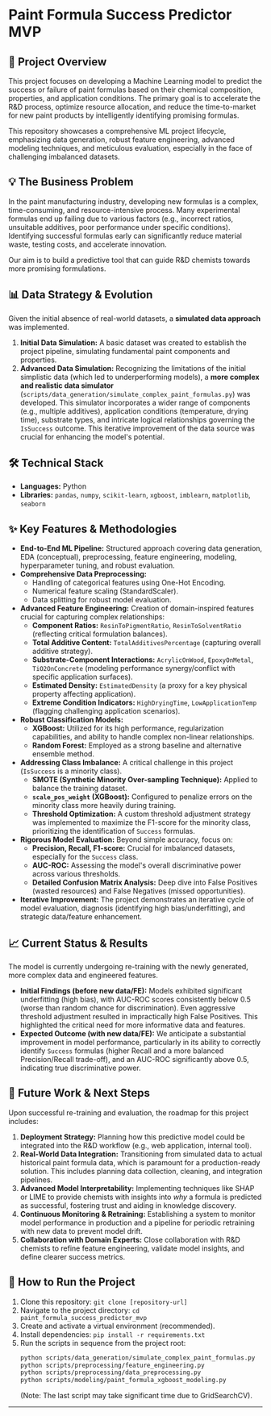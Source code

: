 # Paint Formula Success Predictor MVP

## 🎯 Project Overview

This project focuses on developing a Machine Learning model to predict the success or failure of paint formulas based on their chemical composition, properties, and application conditions. The primary goal is to accelerate the R&D process, optimize resource allocation, and reduce the time-to-market for new paint products by intelligently identifying promising formulas.

This repository showcases a comprehensive ML project lifecycle, emphasizing data generation, robust feature engineering, advanced modeling techniques, and meticulous evaluation, especially in the face of challenging imbalanced datasets.

## 💡 The Business Problem

In the paint manufacturing industry, developing new formulas is a complex, time-consuming, and resource-intensive process. Many experimental formulas end up failing due to various factors (e.g., incorrect ratios, unsuitable additives, poor performance under specific conditions). Identifying successful formulas early can significantly reduce material waste, testing costs, and accelerate innovation.

Our aim is to build a predictive tool that can guide R&D chemists towards more promising formulations.

## 📊 Data Strategy & Evolution

Given the initial absence of real-world datasets, a **simulated data approach** was implemented.

1.  **Initial Data Simulation:** A basic dataset was created to establish the project pipeline, simulating fundamental paint components and properties.
2.  **Advanced Data Simulation:** Recognizing the limitations of the initial simplistic data (which led to underperforming models), a **more complex and realistic data simulator** (`scripts/data_generation/simulate_complex_paint_formulas.py`) was developed. This simulator incorporates a wider range of components (e.g., multiple additives), application conditions (temperature, drying time), substrate types, and intricate logical relationships governing the `IsSuccess` outcome. This iterative improvement of the data source was crucial for enhancing the model's potential.

## 🛠️ Technical Stack

* **Languages:** Python
* **Libraries:** `pandas`, `numpy`, `scikit-learn`, `xgboost`, `imblearn`, `matplotlib`, `seaborn`

## ✨ Key Features & Methodologies

* **End-to-End ML Pipeline:** Structured approach covering data generation, EDA (conceptual), preprocessing, feature engineering, modeling, hyperparameter tuning, and robust evaluation.
* **Comprehensive Data Preprocessing:**
    * Handling of categorical features using One-Hot Encoding.
    * Numerical feature scaling (StandardScaler).
    * Data splitting for robust model evaluation.
* **Advanced Feature Engineering:** Creation of domain-inspired features crucial for capturing complex relationships:
    * **Component Ratios:** `ResinToPigmentRatio`, `ResinToSolventRatio` (reflecting critical formulation balances).
    * **Total Additive Content:** `TotalAdditivesPercentage` (capturing overall additive strategy).
    * **Substrate-Component Interactions:** `AcrylicOnWood`, `EpoxyOnMetal`, `TiO2OnConcrete` (modeling performance synergy/conflict with specific application surfaces).
    * **Estimated Density:** `EstimatedDensity` (a proxy for a key physical property affecting application).
    * **Extreme Condition Indicators:** `HighDryingTime`, `LowApplicationTemp` (flagging challenging application scenarios).
* **Robust Classification Models:**
    * **XGBoost:** Utilized for its high performance, regularization capabilities, and ability to handle complex non-linear relationships.
    * **Random Forest:** Employed as a strong baseline and alternative ensemble method.
* **Addressing Class Imbalance:** A critical challenge in this project (`IsSuccess` is a minority class).
    * **SMOTE (Synthetic Minority Over-sampling Technique):** Applied to balance the training dataset.
    * **`scale_pos_weight` (XGBoost):** Configured to penalize errors on the minority class more heavily during training.
    * **Threshold Optimization:** A custom threshold adjustment strategy was implemented to maximize the F1-score for the minority class, prioritizing the identification of `Success` formulas.
* **Rigorous Model Evaluation:** Beyond simple accuracy, focus on:
    * **Precision, Recall, F1-score:** Crucial for imbalanced datasets, especially for the `Success` class.
    * **AUC-ROC:** Assessing the model's overall discriminative power across various thresholds.
    * **Detailed Confusion Matrix Analysis:** Deep dive into False Positives (wasted resources) and False Negatives (missed opportunities).
* **Iterative Improvement:** The project demonstrates an iterative cycle of model evaluation, diagnosis (identifying high bias/underfitting), and strategic data/feature enhancement.

## 📈 Current Status & Results

The model is currently undergoing re-training with the newly generated, more complex data and engineered features.

* **Initial Findings (before new data/FE):** Models exhibited significant underfitting (high bias), with AUC-ROC scores consistently below 0.5 (worse than random chance for discrimination). Even aggressive threshold adjustment resulted in impractically high False Positives. This highlighted the critical need for more informative data and features.
* **Expected Outcome (with new data/FE):** We anticipate a substantial improvement in model performance, particularly in its ability to correctly identify `Success` formulas (higher Recall and a more balanced Precision/Recall trade-off), and an AUC-ROC significantly above 0.5, indicating true discriminative power.

## 🚀 Future Work & Next Steps

Upon successful re-training and evaluation, the roadmap for this project includes:

1.  **Deployment Strategy:** Planning how this predictive model could be integrated into the R&D workflow (e.g., web application, internal tool).
2.  **Real-World Data Integration:** Transitioning from simulated data to actual historical paint formula data, which is paramount for a production-ready solution. This includes planning data collection, cleaning, and integration pipelines.
3.  **Advanced Model Interpretability:** Implementing techniques like SHAP or LIME to provide chemists with insights into *why* a formula is predicted as successful, fostering trust and aiding in knowledge discovery.
4.  **Continuous Monitoring & Retraining:** Establishing a system to monitor model performance in production and a pipeline for periodic retraining with new data to prevent model drift.
5.  **Collaboration with Domain Experts:** Close collaboration with R&D chemists to refine feature engineering, validate model insights, and define clearer success metrics.

## 🤝 How to Run the Project

1.  Clone this repository: `git clone [repository-url]`
2.  Navigate to the project directory: `cd paint_formula_success_predictor_mvp`
3.  Create and activate a virtual environment (recommended).
4.  Install dependencies: `pip install -r requirements.txt`
5.  Run the scripts in sequence from the project root:
    ```bash
    python scripts/data_generation/simulate_complex_paint_formulas.py
    python scripts/preprocessing/feature_engineering.py
    python scripts/preprocessing/data_preprocessing.py
    python scripts/modeling/paint_formula_xgboost_modeling.py
    ```
    (Note: The last script may take significant time due to GridSearchCV).

---